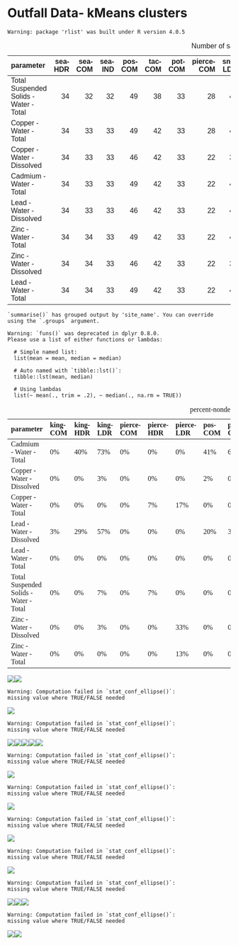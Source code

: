 Outfall Data- kMeans clusters
================

    Warning: package 'rlist' was built under R version 4.0.5

<table class=" lightable-classic" style="font-family: &quot;Arial Narrow&quot;, &quot;Source Sans Pro&quot;, sans-serif; width: auto !important; margin-left: auto; margin-right: auto;">
<caption>
Number of sampling events
</caption>
<thead>
<tr>
<th style="text-align:left;">
parameter
</th>
<th style="text-align:right;">
sea-HDR
</th>
<th style="text-align:right;">
sea-COM
</th>
<th style="text-align:right;">
sea-IND
</th>
<th style="text-align:right;">
pos-COM
</th>
<th style="text-align:right;">
tac-COM
</th>
<th style="text-align:right;">
pot-COM
</th>
<th style="text-align:right;">
pierce-COM
</th>
<th style="text-align:right;">
sno-LDR
</th>
<th style="text-align:right;">
sno-HDR
</th>
<th style="text-align:right;">
king-LDR
</th>
<th style="text-align:right;">
king-HDR
</th>
<th style="text-align:right;">
tac-HDR
</th>
<th style="text-align:right;">
king-COM
</th>
<th style="text-align:right;">
tac-IND
</th>
<th style="text-align:right;">
pierce-LDR
</th>
<th style="text-align:right;">
pierce-HDR
</th>
<th style="text-align:right;">
sno-COM
</th>
</tr>
</thead>
<tbody>
<tr>
<td style="text-align:left;">
Total Suspended Solids - Water - Total
</td>
<td style="text-align:right;">
34
</td>
<td style="text-align:right;">
32
</td>
<td style="text-align:right;">
32
</td>
<td style="text-align:right;">
49
</td>
<td style="text-align:right;">
38
</td>
<td style="text-align:right;">
33
</td>
<td style="text-align:right;">
28
</td>
<td style="text-align:right;">
40
</td>
<td style="text-align:right;">
33
</td>
<td style="text-align:right;">
30
</td>
<td style="text-align:right;">
21
</td>
<td style="text-align:right;">
48
</td>
<td style="text-align:right;">
31
</td>
<td style="text-align:right;">
30
</td>
<td style="text-align:right;">
23
</td>
<td style="text-align:right;">
15
</td>
<td style="text-align:right;">
32
</td>
</tr>
<tr>
<td style="text-align:left;">
Copper - Water - Total
</td>
<td style="text-align:right;">
34
</td>
<td style="text-align:right;">
33
</td>
<td style="text-align:right;">
33
</td>
<td style="text-align:right;">
49
</td>
<td style="text-align:right;">
42
</td>
<td style="text-align:right;">
33
</td>
<td style="text-align:right;">
28
</td>
<td style="text-align:right;">
46
</td>
<td style="text-align:right;">
38
</td>
<td style="text-align:right;">
30
</td>
<td style="text-align:right;">
21
</td>
<td style="text-align:right;">
51
</td>
<td style="text-align:right;">
31
</td>
<td style="text-align:right;">
33
</td>
<td style="text-align:right;">
23
</td>
<td style="text-align:right;">
15
</td>
<td style="text-align:right;">
39
</td>
</tr>
<tr>
<td style="text-align:left;">
Copper - Water - Dissolved
</td>
<td style="text-align:right;">
34
</td>
<td style="text-align:right;">
33
</td>
<td style="text-align:right;">
33
</td>
<td style="text-align:right;">
46
</td>
<td style="text-align:right;">
42
</td>
<td style="text-align:right;">
33
</td>
<td style="text-align:right;">
22
</td>
<td style="text-align:right;">
33
</td>
<td style="text-align:right;">
27
</td>
<td style="text-align:right;">
30
</td>
<td style="text-align:right;">
21
</td>
<td style="text-align:right;">
47
</td>
<td style="text-align:right;">
31
</td>
<td style="text-align:right;">
32
</td>
<td style="text-align:right;">
15
</td>
<td style="text-align:right;">
8
</td>
<td style="text-align:right;">
33
</td>
</tr>
<tr>
<td style="text-align:left;">
Cadmium - Water - Total
</td>
<td style="text-align:right;">
34
</td>
<td style="text-align:right;">
33
</td>
<td style="text-align:right;">
33
</td>
<td style="text-align:right;">
49
</td>
<td style="text-align:right;">
42
</td>
<td style="text-align:right;">
33
</td>
<td style="text-align:right;">
22
</td>
<td style="text-align:right;">
46
</td>
<td style="text-align:right;">
38
</td>
<td style="text-align:right;">
30
</td>
<td style="text-align:right;">
20
</td>
<td style="text-align:right;">
52
</td>
<td style="text-align:right;">
30
</td>
<td style="text-align:right;">
33
</td>
<td style="text-align:right;">
15
</td>
<td style="text-align:right;">
8
</td>
<td style="text-align:right;">
39
</td>
</tr>
<tr>
<td style="text-align:left;">
Lead - Water - Dissolved
</td>
<td style="text-align:right;">
34
</td>
<td style="text-align:right;">
33
</td>
<td style="text-align:right;">
33
</td>
<td style="text-align:right;">
46
</td>
<td style="text-align:right;">
42
</td>
<td style="text-align:right;">
33
</td>
<td style="text-align:right;">
22
</td>
<td style="text-align:right;">
40
</td>
<td style="text-align:right;">
36
</td>
<td style="text-align:right;">
30
</td>
<td style="text-align:right;">
21
</td>
<td style="text-align:right;">
52
</td>
<td style="text-align:right;">
31
</td>
<td style="text-align:right;">
33
</td>
<td style="text-align:right;">
15
</td>
<td style="text-align:right;">
8
</td>
<td style="text-align:right;">
37
</td>
</tr>
<tr>
<td style="text-align:left;">
Zinc - Water - Total
</td>
<td style="text-align:right;">
34
</td>
<td style="text-align:right;">
34
</td>
<td style="text-align:right;">
33
</td>
<td style="text-align:right;">
49
</td>
<td style="text-align:right;">
42
</td>
<td style="text-align:right;">
33
</td>
<td style="text-align:right;">
22
</td>
<td style="text-align:right;">
45
</td>
<td style="text-align:right;">
36
</td>
<td style="text-align:right;">
30
</td>
<td style="text-align:right;">
21
</td>
<td style="text-align:right;">
52
</td>
<td style="text-align:right;">
31
</td>
<td style="text-align:right;">
32
</td>
<td style="text-align:right;">
15
</td>
<td style="text-align:right;">
8
</td>
<td style="text-align:right;">
37
</td>
</tr>
<tr>
<td style="text-align:left;">
Zinc - Water - Dissolved
</td>
<td style="text-align:right;">
34
</td>
<td style="text-align:right;">
34
</td>
<td style="text-align:right;">
33
</td>
<td style="text-align:right;">
46
</td>
<td style="text-align:right;">
42
</td>
<td style="text-align:right;">
33
</td>
<td style="text-align:right;">
22
</td>
<td style="text-align:right;">
39
</td>
<td style="text-align:right;">
29
</td>
<td style="text-align:right;">
30
</td>
<td style="text-align:right;">
21
</td>
<td style="text-align:right;">
52
</td>
<td style="text-align:right;">
31
</td>
<td style="text-align:right;">
32
</td>
<td style="text-align:right;">
15
</td>
<td style="text-align:right;">
8
</td>
<td style="text-align:right;">
37
</td>
</tr>
<tr>
<td style="text-align:left;">
Lead - Water - Total
</td>
<td style="text-align:right;">
34
</td>
<td style="text-align:right;">
34
</td>
<td style="text-align:right;">
33
</td>
<td style="text-align:right;">
49
</td>
<td style="text-align:right;">
42
</td>
<td style="text-align:right;">
33
</td>
<td style="text-align:right;">
22
</td>
<td style="text-align:right;">
46
</td>
<td style="text-align:right;">
37
</td>
<td style="text-align:right;">
30
</td>
<td style="text-align:right;">
21
</td>
<td style="text-align:right;">
51
</td>
<td style="text-align:right;">
31
</td>
<td style="text-align:right;">
33
</td>
<td style="text-align:right;">
15
</td>
<td style="text-align:right;">
8
</td>
<td style="text-align:right;">
39
</td>
</tr>
</tbody>
</table>

    `summarise()` has grouped output by 'site_name'. You can override using the `.groups` argument.

    Warning: `funs()` was deprecated in dplyr 0.8.0.
    Please use a list of either functions or lambdas: 

      # Simple named list: 
      list(mean = mean, median = median)

      # Auto named with `tibble::lst()`: 
      tibble::lst(mean, median)

      # Using lambdas
      list(~ mean(., trim = .2), ~ median(., na.rm = TRUE))

<table class=" lightable-classic" style="font-family: serif; margin-left: auto; margin-right: auto;">
<caption>
percent-nondetects summary
</caption>
<thead>
<tr>
<th style="text-align:left;">
parameter
</th>
<th style="text-align:left;">
king-COM
</th>
<th style="text-align:left;">
king-HDR
</th>
<th style="text-align:left;">
king-LDR
</th>
<th style="text-align:left;">
pierce-COM
</th>
<th style="text-align:left;">
pierce-HDR
</th>
<th style="text-align:left;">
pierce-LDR
</th>
<th style="text-align:left;">
pos-COM
</th>
<th style="text-align:left;">
pot-COM
</th>
<th style="text-align:left;">
sea-COM
</th>
<th style="text-align:left;">
sea-HDR
</th>
<th style="text-align:left;">
sea-IND
</th>
<th style="text-align:left;">
sno-COM
</th>
<th style="text-align:left;">
sno-HDR
</th>
<th style="text-align:left;">
sno-LDR
</th>
<th style="text-align:left;">
tac-COM
</th>
<th style="text-align:left;">
tac-HDR
</th>
<th style="text-align:left;">
tac-IND
</th>
</tr>
</thead>
<tbody>
<tr>
<td style="text-align:left;">
Cadmium - Water - Total
</td>
<td style="text-align:left;">
0%
</td>
<td style="text-align:left;">
40%
</td>
<td style="text-align:left;">
73%
</td>
<td style="text-align:left;">
0%
</td>
<td style="text-align:left;">
0%
</td>
<td style="text-align:left;">
0%
</td>
<td style="text-align:left;">
41%
</td>
<td style="text-align:left;">
6%
</td>
<td style="text-align:left;">
21%
</td>
<td style="text-align:left;">
53%
</td>
<td style="text-align:left;">
33%
</td>
<td style="text-align:left;">
44%
</td>
<td style="text-align:left;">
71%
</td>
<td style="text-align:left;">
78%
</td>
<td style="text-align:left;">
0%
</td>
<td style="text-align:left;">
4%
</td>
<td style="text-align:left;">
0%
</td>
</tr>
<tr>
<td style="text-align:left;">
Copper - Water - Dissolved
</td>
<td style="text-align:left;">
0%
</td>
<td style="text-align:left;">
0%
</td>
<td style="text-align:left;">
3%
</td>
<td style="text-align:left;">
0%
</td>
<td style="text-align:left;">
0%
</td>
<td style="text-align:left;">
0%
</td>
<td style="text-align:left;">
2%
</td>
<td style="text-align:left;">
0%
</td>
<td style="text-align:left;">
0%
</td>
<td style="text-align:left;">
0%
</td>
<td style="text-align:left;">
0%
</td>
<td style="text-align:left;">
0%
</td>
<td style="text-align:left;">
15%
</td>
<td style="text-align:left;">
3%
</td>
<td style="text-align:left;">
2%
</td>
<td style="text-align:left;">
4%
</td>
<td style="text-align:left;">
3%
</td>
</tr>
<tr>
<td style="text-align:left;">
Copper - Water - Total
</td>
<td style="text-align:left;">
0%
</td>
<td style="text-align:left;">
0%
</td>
<td style="text-align:left;">
0%
</td>
<td style="text-align:left;">
0%
</td>
<td style="text-align:left;">
7%
</td>
<td style="text-align:left;">
17%
</td>
<td style="text-align:left;">
0%
</td>
<td style="text-align:left;">
0%
</td>
<td style="text-align:left;">
0%
</td>
<td style="text-align:left;">
0%
</td>
<td style="text-align:left;">
0%
</td>
<td style="text-align:left;">
NA%
</td>
<td style="text-align:left;">
NA%
</td>
<td style="text-align:left;">
NA%
</td>
<td style="text-align:left;">
0%
</td>
<td style="text-align:left;">
0%
</td>
<td style="text-align:left;">
0%
</td>
</tr>
<tr>
<td style="text-align:left;">
Lead - Water - Dissolved
</td>
<td style="text-align:left;">
3%
</td>
<td style="text-align:left;">
29%
</td>
<td style="text-align:left;">
57%
</td>
<td style="text-align:left;">
0%
</td>
<td style="text-align:left;">
0%
</td>
<td style="text-align:left;">
0%
</td>
<td style="text-align:left;">
20%
</td>
<td style="text-align:left;">
3%
</td>
<td style="text-align:left;">
27%
</td>
<td style="text-align:left;">
59%
</td>
<td style="text-align:left;">
55%
</td>
<td style="text-align:left;">
0%
</td>
<td style="text-align:left;">
39%
</td>
<td style="text-align:left;">
45%
</td>
<td style="text-align:left;">
0%
</td>
<td style="text-align:left;">
10%
</td>
<td style="text-align:left;">
12%
</td>
</tr>
<tr>
<td style="text-align:left;">
Lead - Water - Total
</td>
<td style="text-align:left;">
0%
</td>
<td style="text-align:left;">
0%
</td>
<td style="text-align:left;">
0%
</td>
<td style="text-align:left;">
0%
</td>
<td style="text-align:left;">
0%
</td>
<td style="text-align:left;">
0%
</td>
<td style="text-align:left;">
0%
</td>
<td style="text-align:left;">
0%
</td>
<td style="text-align:left;">
0%
</td>
<td style="text-align:left;">
0%
</td>
<td style="text-align:left;">
0%
</td>
<td style="text-align:left;">
NA%
</td>
<td style="text-align:left;">
11%
</td>
<td style="text-align:left;">
NA%
</td>
<td style="text-align:left;">
0%
</td>
<td style="text-align:left;">
0%
</td>
<td style="text-align:left;">
0%
</td>
</tr>
<tr>
<td style="text-align:left;">
Total Suspended Solids - Water - Total
</td>
<td style="text-align:left;">
0%
</td>
<td style="text-align:left;">
0%
</td>
<td style="text-align:left;">
7%
</td>
<td style="text-align:left;">
0%
</td>
<td style="text-align:left;">
7%
</td>
<td style="text-align:left;">
0%
</td>
<td style="text-align:left;">
0%
</td>
<td style="text-align:left;">
0%
</td>
<td style="text-align:left;">
0%
</td>
<td style="text-align:left;">
0%
</td>
<td style="text-align:left;">
0%
</td>
<td style="text-align:left;">
NA%
</td>
<td style="text-align:left;">
NA%
</td>
<td style="text-align:left;">
NA%
</td>
<td style="text-align:left;">
0%
</td>
<td style="text-align:left;">
0%
</td>
<td style="text-align:left;">
0%
</td>
</tr>
<tr>
<td style="text-align:left;">
Zinc - Water - Dissolved
</td>
<td style="text-align:left;">
0%
</td>
<td style="text-align:left;">
0%
</td>
<td style="text-align:left;">
3%
</td>
<td style="text-align:left;">
0%
</td>
<td style="text-align:left;">
0%
</td>
<td style="text-align:left;">
33%
</td>
<td style="text-align:left;">
0%
</td>
<td style="text-align:left;">
0%
</td>
<td style="text-align:left;">
0%
</td>
<td style="text-align:left;">
0%
</td>
<td style="text-align:left;">
0%
</td>
<td style="text-align:left;">
NA%
</td>
<td style="text-align:left;">
NA%
</td>
<td style="text-align:left;">
NA%
</td>
<td style="text-align:left;">
0%
</td>
<td style="text-align:left;">
2%
</td>
<td style="text-align:left;">
3%
</td>
</tr>
<tr>
<td style="text-align:left;">
Zinc - Water - Total
</td>
<td style="text-align:left;">
0%
</td>
<td style="text-align:left;">
0%
</td>
<td style="text-align:left;">
0%
</td>
<td style="text-align:left;">
0%
</td>
<td style="text-align:left;">
0%
</td>
<td style="text-align:left;">
13%
</td>
<td style="text-align:left;">
0%
</td>
<td style="text-align:left;">
0%
</td>
<td style="text-align:left;">
0%
</td>
<td style="text-align:left;">
0%
</td>
<td style="text-align:left;">
0%
</td>
<td style="text-align:left;">
NA%
</td>
<td style="text-align:left;">
NA%
</td>
<td style="text-align:left;">
NA%
</td>
<td style="text-align:left;">
0%
</td>
<td style="text-align:left;">
0%
</td>
<td style="text-align:left;">
0%
</td>
</tr>
</tbody>
</table>

![](metals_clusters_files/figure-gfm/unnamed-chunk-3-1.png)<!-- -->![](metals_clusters_files/figure-gfm/unnamed-chunk-3-2.png)<!-- -->

    Warning: Computation failed in `stat_conf_ellipse()`:
    missing value where TRUE/FALSE needed

![](metals_clusters_files/figure-gfm/unnamed-chunk-3-3.png)<!-- -->

    Warning: Computation failed in `stat_conf_ellipse()`:
    missing value where TRUE/FALSE needed

![](metals_clusters_files/figure-gfm/unnamed-chunk-3-4.png)<!-- -->![](metals_clusters_files/figure-gfm/unnamed-chunk-3-5.png)<!-- -->![](metals_clusters_files/figure-gfm/unnamed-chunk-3-6.png)<!-- -->![](metals_clusters_files/figure-gfm/unnamed-chunk-3-7.png)<!-- -->![](metals_clusters_files/figure-gfm/unnamed-chunk-3-8.png)<!-- -->

    Warning: Computation failed in `stat_conf_ellipse()`:
    missing value where TRUE/FALSE needed

![](metals_clusters_files/figure-gfm/unnamed-chunk-3-9.png)<!-- -->

    Warning: Computation failed in `stat_conf_ellipse()`:
    missing value where TRUE/FALSE needed

![](metals_clusters_files/figure-gfm/unnamed-chunk-3-10.png)<!-- -->

    Warning: Computation failed in `stat_conf_ellipse()`:
    missing value where TRUE/FALSE needed

![](metals_clusters_files/figure-gfm/unnamed-chunk-3-11.png)<!-- -->

    Warning: Computation failed in `stat_conf_ellipse()`:
    missing value where TRUE/FALSE needed

![](metals_clusters_files/figure-gfm/unnamed-chunk-3-12.png)<!-- -->

    Warning: Computation failed in `stat_conf_ellipse()`:
    missing value where TRUE/FALSE needed

![](metals_clusters_files/figure-gfm/unnamed-chunk-3-13.png)<!-- -->![](metals_clusters_files/figure-gfm/unnamed-chunk-3-14.png)<!-- -->![](metals_clusters_files/figure-gfm/unnamed-chunk-3-15.png)<!-- -->

    Warning: Computation failed in `stat_conf_ellipse()`:
    missing value where TRUE/FALSE needed

![](metals_clusters_files/figure-gfm/unnamed-chunk-3-16.png)<!-- -->![](metals_clusters_files/figure-gfm/unnamed-chunk-3-17.png)<!-- -->
